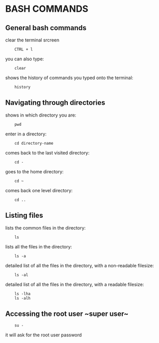# BASH COMMANDS


## General bash commands
clear the terminal srcreen
        
        CTRL + l

you can also type:

        clear


shows the history of commands you typed onto the terminal:

        history

## Navigating through directories

shows in which directory you are: 

        pwd


enter in a directory:

        cd directory-name   


comes back to the last visited directory:

        cd -


goes to the home directory:

        cd ~


comes back one level directory:

        cd ..


## Listing files

lists the common files in the directory:

        ls


lists all the files in the directory:

        ls -a


detailed list of all the files in the directory, with a non-readable filesize:

        ls -al


detailed list of all the files in the directory, with a readable filesize:

        ls -lha
        ls -alh


## Accessing the root user ~super user~

        su -
it will ask for the root user password 